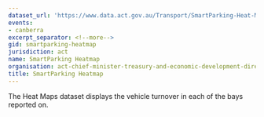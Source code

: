 ```yaml
---
dataset_url: 'https://www.data.act.gov.au/Transport/SmartParking-Heat-Map/buwr-4ims '
events:
- canberra
excerpt_separator: <!--more-->
gid: smartparking-heatmap
jurisdiction: act
name: SmartParking Heatmap
organisation: act-chief-minister-treasury-and-economic-development-directorate
title: SmartParking Heatmap
---
```


The Heat Maps dataset displays the vehicle turnover in each of the bays reported on.